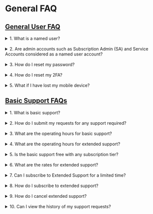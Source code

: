# General FAQ

## [General User FAQ](#general-user-faq)

<details>
  <summary>1. What is a named user?</summary><br>
A named user refers to licenses that is bound to a specific user. Each named user uses a licence in the subscription quota.
</details>
<br>
<details>
  <summary>2. Are admin accounts such as Subscription Admin (SA) and Service Accounts considered as a named user account? </summary><br>
Yes. You will be utilising one user for each SA and service account.
</details>
<br>
<details>
  <summary>3. How do I reset my password?</summary><br>
You can find the steps to <a href="https://docs.developer.tech.gov.sg/docs/ship-hats-documentation/#/portal-guide/manage-account?id=reset-password">reset password</a> as described in <a href"=https://docs.developer.tech.gov.sg/docs/ship-hats-documentation/#/portal-guide/manage-account">manage accounts</a> in SHIP-HATS Portal Admin guide
</details>
<br>
<details>
  <summary>4. How do I reset my 2FA?</summary><br>
You can find the steps to <a href="https://docs.developer.tech.gov.sg/docs/ship-hats-documentation/#/portal-guide/manage-account?id=reset-2fa">reset 2FA</a> as described in <a href="https://docs.developer.tech.gov.sg/docs/ship-hats-documentation/#/portal-guide/manage-account">manage accounts in SHIP-HATS Portal Admin guide</a>.
</details>
<br>
<details>
  <summary>5. What if I have lost my mobile device?</summary><br>
You can refer to <a href="https://docs.developer.tech.gov.sg/docs/ship-hats-documentation/#/portal-guide/manage-account"> manage accounts</a> for more information on instructions to reset your account.
</details>

## [Basic Support FAQs](#basic-support-faq)

<details>
  <summary>1. What is basic support? </summary><br>
Basic support is the support provided by SHIP-HATS team as per on the service agreement.
</details>
<br>
<details>
  <summary> 2. How do I submit my requests for any support required? </summary><br>
Email enquiries_enp@ship.gov.sg or you can submit a ticket on the <a href="https://jira.ship.gov.sg/servicedesk/customer/portal/11">SHIP service desk (SSD) portal</a>.
</details>
<br>
<details>
  <summary>3. What are the operating hours for basic support? </summary><br>
SHIP-HATS basic support to all users is offered from Monday to Friday, 9.00 AM to 5.30 PM.
Agencies can subscribe to the extended support hours as an add-on if required.
</details>
<br>
<details>
  <summary>4. What are the operating hours for extended support? </summary><br>
SHIP-HATS extended support is offered from Monday to Friday, 9.00 AM to 10.00 PM.
</details>
<br>
<details>
  <summary>5. Is the basic support free with any subscription tier? </summary><br>
Yes, it is free with any subscription tier.
</details>
<br>
<details>
  <summary>6. What are the rates for extended support? </summary><br>
Extended support is charged at 50% of the total subscription based on the standard price.
  </details>
<br>
<details>
  <summary>7. Can I subscribe to Extended Support for a limited time? </summary><br>
Yes. A one-month advance notice is required. There is no pro-rated price and is computed as a full-month's rate. Hence, to maximise it is recommended to start on the 1st of any month.
</details>
<br>
<details>
  <summary>8. How do I subscribe to extended support? </summary><br>
Email enquiries_enp@tech.gov.sg to subscribe to extended support.
</details>
<br>
<details>
  <summary>9. How do I cancel extended support? </summary><br>
Email enquiries_enp@tech.gov.sg to cancel extended support.
</details>
<br>
<details>
  <summary>10. Can I view the history of my support requests? </summary><br>
Users can refer to their requests on the <a href="https://jira.ship.gov.sg/servicedesk/customer/portal/11">SSD portal</a>.
</details>

